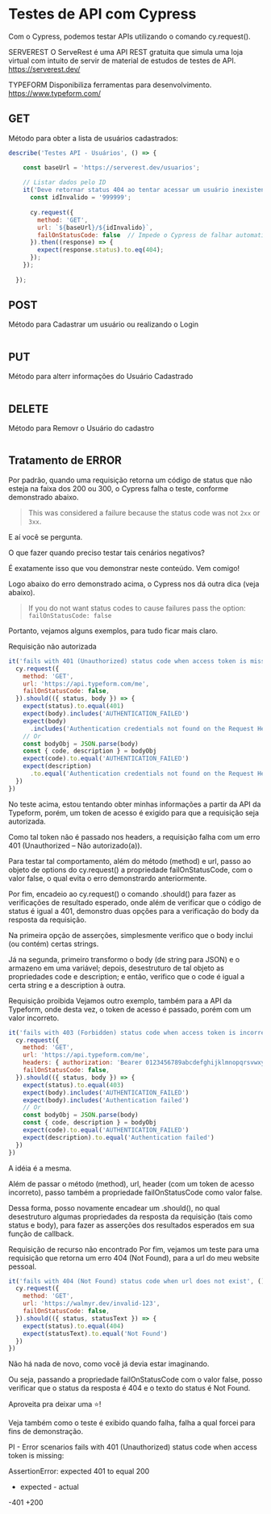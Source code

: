 # Testes de API com Cypress

Com o Cypress, podemos testar APIs utilizando o comando cy.request().

SERVEREST
O ServeRest é uma API REST gratuita que simula uma loja virtual com intuito de servir de material de estudos de testes de API.
https://serverest.dev/

TYPEFORM
Disponibiliza ferramentas para desenvolvimento.
https://www.typeform.com/


## GET

Método para obter a lista de usuários cadastrados:

```javascript
describe('Testes API - Usuários', () => {

    const baseUrl = 'https://serverest.dev/usuarios';
  
    // Listar dados pelo ID
    it('Deve retornar status 404 ao tentar acessar um usuário inexistente', () => {
      const idInvalido = '999999';
      
      cy.request({
        method: 'GET',
        url: `${baseUrl}/${idInvalido}`,
        failOnStatusCode: false  // Impede o Cypress de falhar automaticamente para status >= 400
      }).then((response) => {
        expect(response.status).to.eq(404);
      });
    });
  
  });
```

## POST

Método para Cadastrar um usuário ou realizando o Login

```javascript

```

## PUT

Método para alterr informações do Usuário Cadastrado

```javascript
```

## DELETE

Método para Removr o Usuário do cadastro

```javascript
```

## Tratamento de ERROR

Por padrão, quando uma requisição retorna um código de status que não esteja na faixa dos 200 ou 300, o Cypress falha o teste, conforme demonstrado abaixo.

> This was considered a failure because the status code was not `2xx` or `3xx`.

E aí você se pergunta.

O que fazer quando preciso testar tais cenários negativos?

É exatamente isso que vou demonstrar neste conteúdo. Vem comigo!

Logo abaixo do erro demonstrado acima, o Cypress nos dá outra dica (veja abaixo).

> If you do not want status codes to cause failures pass the option: `failOnStatusCode: false`

Portanto, vejamos alguns exemplos, para tudo ficar mais claro.

Requisição não autorizada

```javascript
it('fails with 401 (Unauthorized) status code when access token is missing', () => {
  cy.request({
    method: 'GET',
    url: 'https://api.typeform.com/me',
    failOnStatusCode: false,
  }).should(({ status, body }) => {
    expect(status).to.equal(401)
    expect(body).includes('AUTHENTICATION_FAILED')
    expect(body)
      .includes('Authentication credentials not found on the Request Headers')
    // Or
    const bodyObj = JSON.parse(body)
    const { code, description } = bodyObj
    expect(code).to.equal('AUTHENTICATION_FAILED')
    expect(description)
      .to.equal('Authentication credentials not found on the Request Headers')
  })
})
```

No teste acima, estou tentando obter minhas informações a partir da API da Typeform, porém, um token de acesso é exigido para que a requisição seja autorizada.

Como tal token não é passado nos headers, a requisição falha com um erro 401 (Unauthorized – Não autorizado(a)).

Para testar tal comportamento, além do método (method) e url, passo ao objeto de options do cy.request() a propriedade failOnStatusCode, com o valor false, o qual evita o erro demonstrardo anteriormente.

Por fim, encadeio ao cy.request() o comando .should() para fazer as verificações de resultado esperado, onde além de verificar que o código de status  é igual a 401, demonstro duas opções para a verificação do body da resposta da requisição.

Na primeira opção de asserções, simplesmente verifico que o body inclui (ou contém) certas strings.

Já na segunda, primeiro transformo o body (de string para JSON) e o armazeno em uma variável; depois, desestruturo de tal objeto as propriedades code e description; e então, verifico que o code é igual a certa string e a description à outra.

Requisição proibida
Vejamos outro exemplo, também para a API da Typeform, onde desta vez, o token de acesso é passado, porém com um valor incorreto.

```javascript
it('fails with 403 (Forbidden) status code when access token is incorrect', () => {
  cy.request({
    method: 'GET',
    url: 'https://api.typeform.com/me',
    headers: { authorization: 'Bearer 0123456789abcdefghijklmnopqrsvwxyz' },
    failOnStatusCode: false,
  }).should(({ status, body }) => {
    expect(status).to.equal(403)
    expect(body).includes('AUTHENTICATION_FAILED')
    expect(body).includes('Authentication failed')
    // Or
    const bodyObj = JSON.parse(body)
    const { code, description } = bodyObj
    expect(code).to.equal('AUTHENTICATION_FAILED')
    expect(description).to.equal('Authentication failed')
  })
})
```

A idéia é a mesma.

Além de passar o método (method), url, header (com um token de acesso incorreto), passo também a propriedade failOnStatusCode como valor false.

Dessa forma, posso novamente encadear um .should(), no qual desestruturo algumas propriedades da resposta da requisição (tais como status e body), para fazer as asserções dos resultados esperados em sua função de callback.

Requisição de recurso não encontrado
Por fim, vejamos um teste para uma requisição que retorna um erro 404 (Not Found), para a url do meu website pessoal.

```javascript
it('fails with 404 (Not Found) status code when url does not exist', () => {
  cy.request({
    method: 'GET',
    url: 'https://walmyr.dev/invalid-123',
    failOnStatusCode: false,
  }).should(({ status, statusText }) => {
    expect(status).to.equal(404)
    expect(statusText).to.equal('Not Found')
  })
})
```

Não há nada de novo, como você já devia estar imaginando.

Ou seja, passando a propriedade failOnStatusCode com o valor false, posso verificar que o status da resposta é 404 e o texto do status é Not Found.

Aproveita pra deixar uma ⭐!

Veja também como o teste é exibido quando falha, falha a qual forcei para fins de demonstração.

PI - Error scenarios
  fails with 401 (Unauthorized) status code when access token is missing:

  AssertionError: expected 401 to equal 200
  + expected - actual

  -401
  +200

